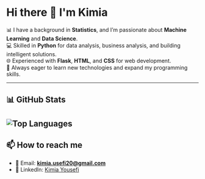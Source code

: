 # Hi there 👋 I'm Kimia  

📊 I have a background in **Statistics**, and I’m passionate about **Machine Learning** and **Data Science**.  
💻 Skilled in **Python** for data analysis, business analysis, and building intelligent solutions.  
🌐 Experienced with **Flask**, **HTML**, and **CSS** for web development.  
🚀 Always eager to learn new technologies and expand my programming skills.  

---

## 📊 GitHub Stats
![Top Languages](https://github-readme-stats.vercel.app/api/top-langs/?username=kimia-yousefi&layout=compact)
---

## 📫 How to reach me
- 📧 Email: **kimia.usefi20@gmail.com**  
- 🔗 LinkedIn: [Kimia Yousefi](https://linkedin.com/in/kimia-yousefi-793275196) 
